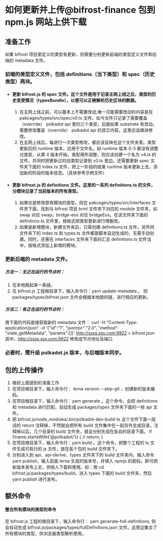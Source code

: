 # 如何更新并上传@bifrost-finance 包到 npm.js 网站上供下载

## 准备工作

如果 bifrost 项目里定义的类型有更新，则需要分别更新前端的类型定义文件和后端的 metadata 文件。

### 前端的类型定义文件，包括 definitions（当下类型）和 spec（历史类型）两块。

- #### 更新 bifrost.js 的 spec 文件。这个文件是用于记录主网上线之后，类型的历史变更情况（typesBundle），以便可以正确解析历史区块的数据。

  1. 在主网上线之前，可以基本上不需要改动,唯一可能需要改动的内容是在 pakcages/types/src/spec/v0.ts 文件。如今文件只记录了需要覆盖（override） polkadot api 里的三个类型，后面如果 substrate 有改动，需要修改覆盖（override） polkadot api 的其它内容，这里应该跟进修改。
  2. 在主网上线后，每进行一次类型修改，都应该反映在这个文件夹里。类型更新后的 runtime 版本，应用于文件名，如 runtime 版本 0-3 都没有调整过类型，从第 4 版本开始，类型用所调整，则应该创建一个名为 v4.ts 的文件。并同时把更新过的旧类型记录到 v0.ts 里边。还需要更新 spec 文件夹下面的 index.ts 文件，把上一阶段的结束 runtime 版本更新上去，添加新的阶段的版本信息。（具体参考示例文件）

- #### 更新 bifrost.js 的 definitions 文件。这里的一系列 definitions.ts 的文件，分模块记录了当前版本的所有类型。
  1. 如果仅是修改原有模块的类型，则在 pakcages/types/src/interfaces 文件夹下面，找到与 bifrost 项目 brml 文件夹下对应的 module 文件夹，如 swap 对应 swap，bridge-eos 对应 bridgeEos。在该文件夹下面的 defintions.ts 文件里，按格式把类型更新进行增删改。
  2. 如果是新增模块，新建文件夹后，只需创建 definitions.ts 文件，另外同文件夹下的 index.ts 和 types.ts 文件都是脚本自动生成的，无需手动创建。同时，还需在 interfaces 文件夹下面的汇总 definitions.ts 文件当中，按格式添加上新增的模块。

### 更新后端的 metadata 文件。

##### 方法一：无正在运行的节点时：

1. 在本地跑起来一条链。
2. 在 bifrost.js 工程根目录下，输入命令行：yarn update-metadata 。 则 packages/types/bifrost.json 文件会根据本地跑的链，进行相应的更新。

##### 方法二：有正在运行的节点时：

用下面的代码直接获取新的 metadata 文件：
curl -H "Content-Type: application/json" -d '{"id":"1", "jsonrpc":"2.0", "method": "state_getMetadata", "params":[]}' http://ssss.sss.com:9922 > bifrost.json
其中，http://ssss.sss.com:9922 修改成节点地址及端口

### 必要时，需升级 polkadot.js 版本，与后端版本同步。

## 包的上传操作

1. 做好上面提到的准备工作
2. 在项目根目录下，输入命令行： lerna version --skip-git ，创建新的版本编码。
3. 在项目根目录下，输入命令行：yarn generate 。这个命令，会把 definitions 和 metadata 进行匹配，自动生成 packages/types 文件夹下面的一些 api 文件。
4. 把 bifrost.js/node_modules/.bin/polkadot-dev-build-ts 这个文件下面一段话的 return 注释掉，不然就会把所有 build 文件集中在一起另外生成目录。注释掉以后，几个目录的 build 文件夹，就会分别生成在各自的目录下面。
   if (!name.startsWith('@polkadot/')) {
   // return;
   }
5. 在项目根目录下，输入命令行：yarn build 。这个命令，把整个工程的 ts 文件生成可执行的 js 文件，放在各个包的 build 文件夹下。
6. 分别进入到 api、api-derive、types 文件夹下的 build 文件夹内，输入命令 yarn publish，输入前面 lerna 生成的版本号，并填入 npmjs 的密码，即可把新版本发布上去，供他人下载和使用。如：用 cd bifrost.js/packages/types/build，进入 types 下面的 build 文件夹，然后 yarn publish 进行发布。

## 额外命令

#### 整合所有模块的类型的命令

在 bifrost.js 工程的根目录下，输入命令行： yarn generate-full-definitions, 则会自动生成 bifrost.js/packages/types/fullDefinitions.json 文件。这里边集合了所有模块的类型，供浏览器类型解析使用。
